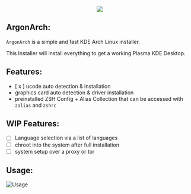 <p align="center">
  <img src="https://github.com/Blessed-NullArray/ArgonArch/blob/master/banner.png?raw=true" />
</p>


## ArgonArch:
`ArgonArch` is a simple and fast KDE Arch Linux installer.

This Installer will install everything to get a working Plasma KDE Desktop.

## Features:
- [ x ] ucode auto detection & installation
- graphics card auto detection & driver installation
- preinstalled ZSH Config + Alias Collection that can be accessed with `zalias` and `zshrc`

## WIP Features:
- [ ] Language selection via a list of languages
- [ ] chroot into the system after full installation
- [ ] system setup over a proxy or tor

## Usage:
![Usage](https://github.com/Blessed-NullArray/ArgonArch/blob/master/image1.png?raw=true)

